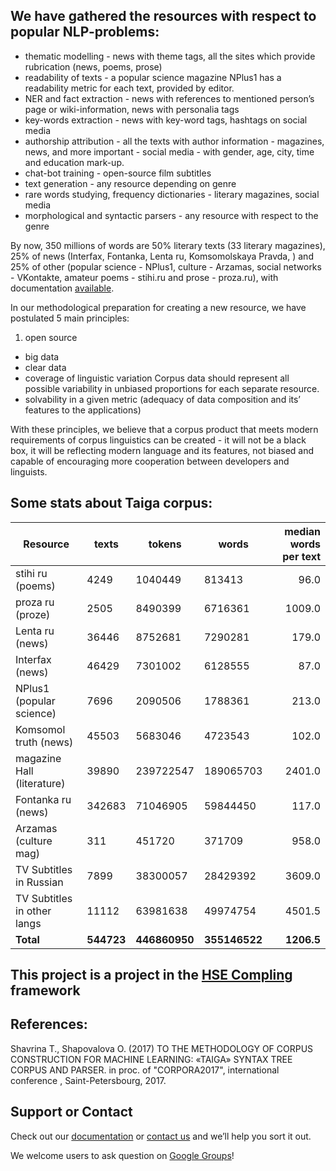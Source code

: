 

## We have gathered the resources with respect to popular NLP-problems:

- thematic modelling - news with theme tags, all the sites which provide rubrication (news, poems, prose)
- readability of texts - a popular science magazine NPlus1 has a readability metric for each text, provided by editor.
- NER and fact extraction - news with references to mentioned person’s page or wiki-information, news with personalia tags
- key-words extraction - news with key-word tags, hashtags on social media
- authorship attribution - all the texts with author information - magazines, news, and more important - social media - with gender, age, city, time and education mark-up.
- chat-bot training - open-source film subtitles
- text generation - any resource depending on genre
- rare words studying, frequency dictionaries - literary magazines, social media
- morphological and syntactic parsers - any resource with respect to the genre

By now, 350 millions of words are 50% literary texts (33 literary magazines), 25% of news (Interfax, Fontanka, Lenta ru, Komsomolskaya Pravda, ) and 25% of other (popular science - NPlus1, culture - Arzamas, social networks - VKontakte, amateur poems - stihi.ru and prose - proza.ru), with documentation [available](https://tatianashavrina.github.io/taiga_site/segments).

In our methodological preparation for creating a new resource, we have postulated 5 main principles: 
 1. open source 
 + big data 
 + clear data 
 + coverage of linguistic variation 
Corpus data should represent all possible variability in unbiased proportions for each separate resource. 
 + solvability in a given metric 
(аdequacy of data composition and its’ features to the applications)

With these principles, we believe that a corpus product that meets modern requirements of corpus linguistics can be created - it will not be a black box, it will be reflecting modern language and its features, not biased and capable of encouraging more cooperation between developers and linguists. 


## Some stats about Taiga corpus:

| Resource                      | texts              | tokens             | words           | median words per text   |
|-------------------------------|--------------------|--------------------|-----------------|------------------------:|
| stihi ru (poems)              | 4249               | 1040449            | 813413          | 96.0                    |
| proza ru (proze)              | 2505               | 8490399            | 6716361         | 1009.0                  |
| Lenta ru (news)               | 36446              | 8752681            | 7290281         | 179.0                   |
| Interfax (news)               | 46429              | 7301002            | 6128555         | 87.0                    |
| NPlus1  (popular science)     | 7696               | 2090506            | 1788361         | 213.0                   |
| Komsomol truth (news)         | 45503              | 5683046            | 4723543         | 102.0                   |
| magazine Hall (literature)    | 39890              | 239722547          | 189065703       | 2401.0                  |
| Fontanka ru (news)            | 342683             | 71046905           | 59844450        | 117.0                   |
| Arzamas (culture mag)         | 311                | 451720             | 371709          | 958.0                   |
| TV Subtitles in Russian       | 7899               | 38300057           | 28429392        | 3609.0                  |
| TV Subtitles in other langs   | 11112              | 63981638           | 49974754        | 4501.5                  |
| <b>Total </b>                 | <b>544723</b>      | <b>446860950</b>   | <b>355146522</b>| <b>1206.5</b>           |

## This project is a project in the [HSE Compling](https://www.hse.ru/en/ma/ling/) framework

## References:
Shavrina T., Shapovalova O. (2017) TO THE METHODOLOGY OF CORPUS CONSTRUCTION FOR MACHINE LEARNING: «TAIGA» SYNTAX TREE CORPUS AND PARSER. in proc. of "CORPORA2017", international conference , Saint-Petersbourg, 2017.

## Support or Contact

Check out our [documentation](https://github.com/TatianaShavrina/taiga_site/blob/master/segments.md) or [contact us](mailto:rybolos@gmail.com) and we’ll help you sort it out.

We welcome users to ask question on [Google Groups](https://groups.google.com/forum/#!forum/taigacorpus)!
